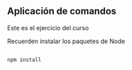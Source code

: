 ## Aplicación de comandos

Este es el ejercicio del curso


Recuerden instalar los paquetes de Node


```

npm install

```
